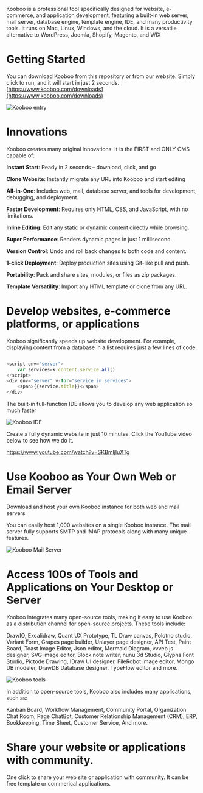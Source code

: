Kooboo is a professional tool specifically designed for website, e-commerce, and application development, featuring a built-in web server, mail server, database engine, template engine, IDE, and many productivity tools. It runs on Mac, Linux, Windows, and the cloud. It is a versatile alternative to WordPress, Joomla, Shopify, Magento, and WIX

# Getting Started
 
You can download Kooboo from this repository or from our website. Simply click to run, and it will start in just 2 seconds.
[https://www.kooboo.com/downloads](https://www.kooboo.com/downloads)

![Kooboo entry](https://www.kooboo.com/github/kooboo_entry.png "Kooboo Entry")


# Innovations
Kooboo creates many original innovations. It is the FIRST and ONLY CMS capable of:

**Instant Start**: Ready in 2 seconds – download, click, and go

**Clone Website**: Instantly migrate any URL into Kooboo and start editing

**All-in-One**: Includes web, mail, database server, and tools for development, debugging, and deployment.

**Faster Development**: Requires only HTML, CSS, and JavaScript, with no limitations.

**Inline Editing**: Edit any static or dynamic content directly while browsing.

**Super Performance**: Renders dynamic pages in just 1 millisecond.

**Version Control**:  Undo and roll back changes to both code and content.

**1-click Deployment**: Deploy production sites using Git-like pull and push.

**Portability**: Pack and share sites, modules, or files as zip packages.

**Template Versatility**: Import any HTML template or clone from any URL.
  

# Develop websites, e-commerce platforms, or applications

Kooboo significantly speeds up website development. For example, displaying content from a database in a list requires just a few lines of code. 


```javascript

<script env="server">
    var services=k.content.service.all()
</script>
<div env="server" v-for="service in services">
    <span>{{service.title}}</span>
</div>

``` 

The built-in full-function IDE allows you to develop any web application so much faster

![Kooboo IDE](https://www.kooboo.com/advantage/innovation-dev.png "Kooboo IDE")
 

Create a fully dynamic website in just 10 minutes. Click the YouTube video below to see how we do it.

https://www.youtube.com/watch?v=SKBmljIuXTg 


# Use Kooboo as Your Own Web or Email Server

Download and host your own Kooboo instance for both web and mail servers 

You can easily host 1,000 websites on a single Kooboo instance. The mail server fully supports SMTP and IMAP protocols along with many unique features.

![Kooboo Mail Server](https://www.kooboo.com/banner/mail-en.png "Kooboo mail server")




# Access 100s of Tools and Applications on Your Desktop or Server 

Kooboo integrates many open-source tools, making it easy to use Kooboo as a distribution channel for open-source projects. These tools include:

DrawIO, Excalidraw, Quant UX Prototype, TL Draw canvas, Polotno studio, Variant Form, Grapes page builder, Unlayer page designer,  API Test, Paint Board,  Toast Image Editor, Json editor, Mermaid Diagram, vvveb js designer, SVG image editor,  Block note writer, nunu 3d Studio, Glyphs Font Studio, Pictode Drawing,  IDraw UI designer, FileRobot Image editor, Mongo DB modeler, DrawDB Database designer, TypeFlow editor and more. 


![Kooboo tools](https://www.kooboo.com/github/github_tools.png "kooboo open source tools")

In addition to open-source tools, Kooboo also includes many applications, such as:

Kanban Board, Workflow Management, Community Portal, Organization Chat Room, Page ChatBot, Customer Relationship Management (CRM), ERP, Bookkeeping, Time Sheet, Customer Service, And more.

# Share your website or applications with community. 

One click to share your web site or application with community. It can be free template or commerical applications. 








